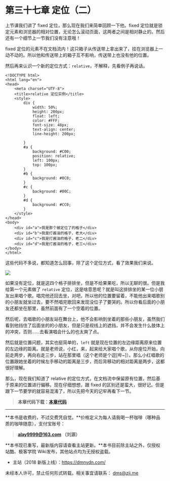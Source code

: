 第三十七章 定位（二）
===

上节课我们讲了 fixed 定位，那么现在我们来简单回顾一下他。fixed 定位就是锁定元素和浏览器的相对位置，无论怎么滚动页面，这两者之间是相对静止的。然后还有一个细节上一节我们没有注意哦！

fixed 定位的元素不在文档流内！这只箱子从传送带上拿出来了，挂在浏览器上一动不动的。所以他和传送带上的箱子互不影响，传送带上也没有他的位置。

然后再来认识一个新的定位方式：`relative`，不解释，先看例子再说话。

```
<!DOCTYPE html>
<html lang="en">
<head>
	<meta charset="UTF-8">
	<title>relative 定位实例</title>
	<style>
		div {
			width: 50%;
			height: 200px;
			float: left;
			color: #FFF;
			font-size: 48px;
			text-align: center;
			line-height: 200px;
			
		}
		#a {
			background: #C00;
			position: relative;
			left: 100px;
			top: 100px;
		}
		#b {
			background: #0C0;
		}
		#c {
			background: #00C;
		}
		#d {
			background: #CC0;
		}
	</style>
</head>
<body>
	<div id="a">我是那个被定位了的格子</div>
	<div id="b">我是打酱油的格子，老大</div>
	<div id="c">我是打酱油的格子，老二</div>
	<div id="d">我是打酱油的格子，老三</div>
</body>
</html>
```

这些代码不多说，都知道怎么回事，除了这个定位方式，看了效果我们来说。

![](http://coffee.zji.me/imgs/37-1.png)

如果没有定位，就是这四个格子排排坐，但是不给果果吃，所以无聊的很。但是我给第一个元素做了 `relative` 定位，这是啥意思呢？就是叫这排排坐的某一位小朋友出来唱个歌。唱完他还回去坐，对吧，所以他的位置要留着，不能他出来唱歌别的小朋友就坐过去，要不然唱完歌回来发现没位子了要哭的。所以你看后面的小朋友还都坐在那里，虽然前面有了一个空着的位置。

然后呢，去唱歌的小朋友站在舞台上，他不会影响到坐着的那些小朋友，虽然我们看到他挡住了后面坐的的小朋友，但是只是视线上的遮挡，并不会发生什么肢体上的冲突，否则……去看演唱会什么的也太爽了点。

然后就是位置问题，其实也挺简单的，`left` 就是现在位置的左边缘距离原来位置的左边缘的距离。就是老师说，小红，来，起来给大家唱个歌，从你座位开始，向前走两步，再向右走三步，站在那里唱（这个老师是个逗[哔~]）。那么小红唱歌的位置跟她坐着的时候左手移动的距离是三步，而后背移动的相对距离是两步，这都很好理解。

那么，现在我们知道了 relative 的定位方式，在文档流中保留原有位置，然后基于原来的位置进行偏移。现在仔细想想，跟 fixed 的区别还是蛮大，很好记。但是跟下一节要学的就容易混淆了，所以先把今天的记牢再看下一节。

> **本章代码下载：[本章代码](http://coffee.zji.me/show-code/37.zip)**

---

**本书是收费的，不过交费凭自觉。**价格定义为每人请我喝一杯咖啡（哪种品质的咖啡随意），支付宝账号：

> **alay9999@163.com  （刘源）**

**本书现已重写，最新版内容请查看主站更新。**本书目前除主站之外，仅授权站酷、极客学院 Wiki发布，其他站点均为无授权盗载。

* 主站（2018 新版上线）：https://dmnydn.com/

未经本人许可，禁止任何形式转载。相关事宜请联系： dms@zji.me